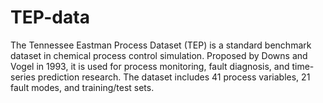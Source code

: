 # TEP-data
The Tennessee Eastman Process Dataset (TEP) is a standard benchmark dataset in chemical process control simulation. Proposed by Downs and Vogel in 1993, it is used for process monitoring, fault diagnosis, and time-series prediction research. The dataset includes 41 process variables, 21 fault modes, and training/test sets.
